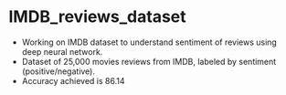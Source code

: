 # IMDB_reviews_dataset
* Working on IMDB dataset to understand sentiment of reviews using deep neural network.
* Dataset of 25,000 movies reviews from IMDB, labeled by sentiment (positive/negative).
* Accuracy achieved is 86.14
